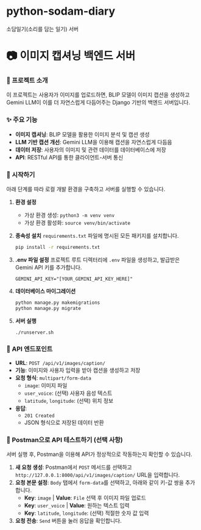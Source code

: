 # python-sodam-diary
소담일기(소리를 담는 일기) 서버

# 📷 이미지 캡셔닝 백엔드 서버

### 🌟 프로젝트 소개
이 프로젝트는 사용자가 이미지를 업로드하면, BLIP 모델이 이미지 캡션을 생성하고 Gemini LLM이 이를 더 자연스럽게 다듬어주는 Django 기반의 백엔드 서버입니다.

### ✨ 주요 기능
- **이미지 캡셔닝**: BLIP 모델을 활용한 이미지 분석 및 캡션 생성
- **LLM 기반 캡션 개선**: Gemini LLM을 이용해 캡션을 자연스럽게 다듬음
- **데이터 저장**: 사용자의 이미지 및 관련 데이터를 데이터베이스에 저장
- **API**: RESTful API를 통한 클라이언트-서버 통신

### 🚀 시작하기
아래 단계를 따라 로컬 개발 환경을 구축하고 서버를 실행할 수 있습니다.

1.  **환경 설정**
    -   가상 환경 생성: `python3 -m venv venv`
    -   가상 환경 활성화: `source venv/bin/activate`

2.  **종속성 설치**
    `requirements.txt` 파일에 명시된 모든 패키지를 설치합니다.
    ```bash
    pip install -r requirements.txt
    ```

3.  **.env 파일 설정**
    프로젝트 루트 디렉터리에 `.env` 파일을 생성하고, 발급받은 Gemini API 키를 추가합니다.
    ```env
    GEMINI_API_KEY="[YOUR_GEMINI_API_KEY_HERE]"
    ```

4.  **데이터베이스 마이그레이션**
    ```bash
    python manage.py makemigrations
    python manage.py migrate
    ```

5.  **서버 실행**
    ```bash
    ./runserver.sh
    ```

### 🔗 API 엔드포인트
- **URL**: `POST /api/v1/images/caption/`
- **기능**: 이미지와 사용자 입력을 받아 캡션을 생성하고 저장
- **요청 형식**: `multipart/form-data`
  - `image`: 이미지 파일
  - `user_voice`: (선택) 사용자 음성 텍스트
  - `latitude`, `longitude`: (선택) 위치 정보
- **응답**:
  - `201 Created`
  - JSON 형식으로 저장된 데이터 반환

### 🧪 Postman으로 API 테스트하기 (선택 사항)
서버 실행 후, Postman을 이용해 API가 정상적으로 작동하는지 확인할 수 있습니다.

1.  **새 요청 생성**: Postman에서 `POST` 메서드를 선택하고 `http://127.0.0.1:8000/api/v1/images/caption/` URL을 입력합니다.
2.  **요청 본문 설정**: `Body` 탭에서 `form-data`를 선택하고, 아래와 같이 키-값 쌍을 추가합니다.
    -   **Key**: `image` | **Value**: `File` 선택 후 이미지 파일 업로드
    -   **Key**: `user_voice` | **Value**: 원하는 텍스트 입력
    -   **Key**: `latitude`, `longitude`: (선택) 적절한 숫자 값 입력
3.  **요청 전송**: `Send` 버튼을 눌러 응답을 확인합니다.
